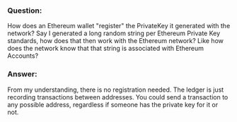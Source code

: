 ### Question:
How does an Ethereum wallet "register" the PrivateKey it generated with the network? Say I generated a long random string per Ethereum Private Key standards, how does that then work with the Ethereum network? Like how does the network know that that string is associated with Ethereum Accounts?

### Answer: 
From my understanding, there is no registration needed. The ledger is just recording transactions between addresses. You could send a transaction to any possible address, regardless if someone has the private key for it or not.